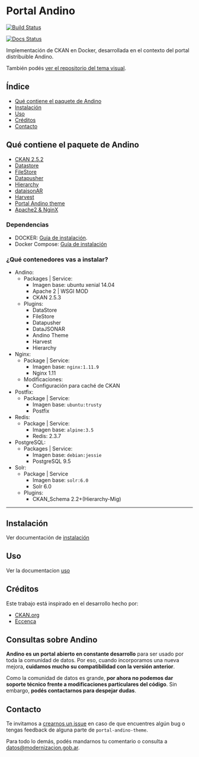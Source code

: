 # Portal Andino

[![Build Status](https://travis-ci.org/datosgobar/portal-andino.svg?branch=master)](https://travis-ci.org/datosgobar/portal-andino)

[![Docs Status](https://readthedocs.org/projects/portal-andino/badge/?version=master)](http://portal-andino.readthedocs.io/es/master/)

Implementación de CKAN en Docker, desarrollada en el contexto del portal distribuible Andino.

También podés [ver el repositorio del tema visual](https://github.com/datosgobar/portal-andino-theme).

## Índice

+ [Qué contiene el paquete de Andino](#qué-contiene-el-paquete-de-andino)
+ [Instalación](#instalación)
+ [Uso](#uso)
+ [Créditos](#créditos)
+ [Contacto](#contacto)

## Qué contiene el paquete de Andino

+ [CKAN 2.5.2](http://docs.ckan.org/en/ckan-2.5.2/)
+ [Datastore](http://docs.ckan.org/en/latest/maintaining/datastore.html)
+ [FileStore](http://docs.ckan.org/en/latest/maintaining/filestore.html)
+ [Datapusher](https://github.com/ckan/datapusher)
+ [Hierarchy](https://github.com/datagovuk/ckanext-hierarchy)
+ [datajsonAR](https://github.com/datosgobar/ckanext-datajsonAR)
+ [Harvest](https://github.com/ckan/ckanext-harvest)
+ [Portal Andino theme](https://github.com/datosgobar/portal-andino-theme)
+ [Apache2 & NginX](http://docs.ckan.org/en/ckan-2.5.2/maintaining/installing/deployment.html#install-apache-modwsgi-modrpaf)


### Dependencias

+ DOCKER: [Guía de instalación](https://docs.docker.com/engine/installation).
+ Docker Compose: [Guía de instalación](https://docs.docker.com/compose/install/)

### ¿Qué contenedores vas a instalar?

+ Andino:
  + Packages | Service:
    + Imagen base: ubuntu xenial 14.04
    + Apache 2 | WSGI MOD
    + CKAN 2.5.3
  + Plugins:
    + DataStore
    + FileStore
    + Datapusher
    + DataJSONAR
    + Andino Theme
    + Harvest
    + Hierarchy
+ Nginx:
  + Package | Service:
    + Imagen base: `nginx:1.11.9`
    + Nginx 1.11
  + Modificaciones:
    + Configuración para caché de CKAN
+ Postfix:
  + Package | Service:
    + Imagen base: `ubuntu:trusty`
    + Postfix
+ Redis:
  + Package | Service:
    + Imagen base: `alpine:3.5`
    + Redis: 2.3.7
+ PostgreSQL:
  + Packages | Service:
    + Imagen base: `debian:jessie`
    + PostgreSQL 9.5
+ Solr:
  + Package | Service
    + Imagen base: `solr:6.0`
    + Solr 6.0
  + Plugins:
    + CKAN_Schema 2.2+(Hierarchy-Mig)

---

## Instalación

Ver documentación de [instalación](http://portal-andino.readthedocs.io/es/master/setup/install/)

## Uso

Ver la documentacion [uso](http://portal-andino.readthedocs.io/es/master/setup/usage/)


## Créditos

Este trabajo está inspirado en el desarrollo hecho por:

+ [CKAN.org](https://github.com/ckan/ckan/)
+ [Eccenca](https://github.com/eccenca/ckan-docker)

## Consultas sobre Andino

**Andino es un portal abierto en constante desarrollo** para ser usado por toda la comunidad de datos. Por eso, cuando incorporamos una nueva mejora, **cuidamos mucho su compatibilidad con la versión anterior**.

Como la comunidad de datos es grande, **por ahora no podemos dar soporte técnico frente a modificaciones particulares del código**. Sin embargo, **podés contactarnos para despejar dudas**. 

## Contacto

Te invitamos a [crearnos un issue](https://github.com/datosgobar/portal-andino-theme/issues/new?title=Encontre%20un%20bug%20en%20nombre-del-repo) en caso de que encuentres algún bug o tengas feedback de alguna parte de `portal-andino-theme`.

Para todo lo demás, podés mandarnos tu comentario o consulta a [datos@modernizacion.gob.ar](mailto:datos@modernizacion.gob.ar).

